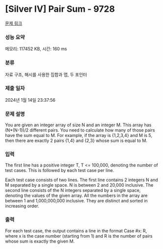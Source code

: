 # [Silver IV] Pair Sum - 9728 

[문제 링크](https://www.acmicpc.net/problem/9728) 

### 성능 요약

메모리: 117452 KB, 시간: 160 ms

### 분류

자료 구조, 해시를 사용한 집합과 맵, 두 포인터

### 제출 일자

2024년 1월 14일 23:37:56

### 문제 설명

<p>You are given an integer array of size N and an integer M. This array has (N*(N-1))/2 different pairs. You need to calculate how many of those pairs have the sum equal to M. For example, if the array is {1,2,3,4} and M is 5, then there are exactly 2 pairs {1,4} and {2,3} whose sum is equal to M. </p>

### 입력 

 <p>The first line has a positive integer T, T <= 100,000, denoting the number of test cases. This is followed by each test case per line. </p>

<p>Each test case consists of two lines. The first line contains 2 integers N and M separated by a single space. N is between 2 and 20,000 inclusive. The second line consists of the N integers separated by a single space, denoting the values of the given array. All the numbers in the array are between 1 and 1,000,000,000 inclusive. They are distinct and sorted in increasing order.</p>

### 출력 

 <p>For each test case, the output contains a line in the format Case #x: R, where x is the case number (starting from 1) and R is the number of pairs whose sum is exactly the given M. </p>


